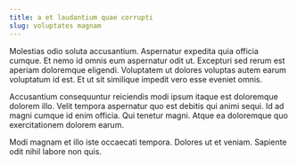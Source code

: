 ```yaml
---
title: a et laudantium quae corrupti
slug: voluptates magnam
---
```


Molestias odio soluta accusantium. Aspernatur expedita quia officia cumque. Et nemo id omnis eum aspernatur odit ut. Excepturi sed rerum est aperiam doloremque eligendi. Voluptatem ut dolores voluptas autem earum voluptatum id est. Et ut sit similique impedit vero esse eveniet omnis.

Accusantium consequuntur reiciendis modi ipsum itaque est doloremque dolorem illo. Velit tempora aspernatur quo est debitis qui animi sequi. Id ad magni cumque id enim officia. Qui tenetur magni. Atque ea doloremque quo exercitationem dolorem earum.

Modi magnam et illo iste occaecati tempora. Dolores ut et veniam. Sapiente odit nihil labore non quis.
